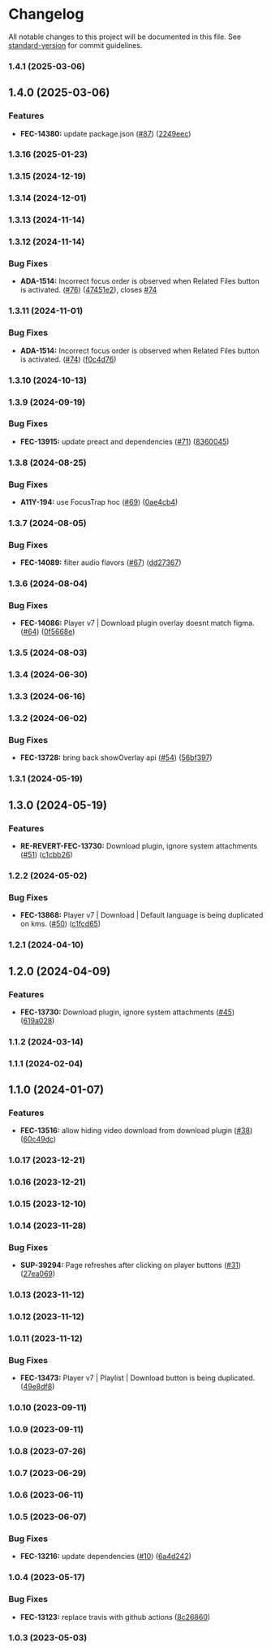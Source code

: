 # Changelog

All notable changes to this project will be documented in this file. See [standard-version](https://github.com/conventional-changelog/standard-version) for commit guidelines.

### 1.4.1 (2025-03-06)

## 1.4.0 (2025-03-06)


### Features

* **FEC-14380:** update package.json ([#87](https://github.com/kaltura/playkit-js-downloads/issues/87)) ([2249eec](https://github.com/kaltura/playkit-js-downloads/commit/2249eec268f8fbb451d66bb9822326bc8c97e395))

### 1.3.16 (2025-01-23)

### 1.3.15 (2024-12-19)

### 1.3.14 (2024-12-01)

### 1.3.13 (2024-11-14)

### 1.3.12 (2024-11-14)


### Bug Fixes

* **ADA-1514:** Incorrect focus order is observed when Related Files button is activated. ([#76](https://github.com/kaltura/playkit-js-downloads/issues/76)) ([47451e2](https://github.com/kaltura/playkit-js-downloads/commit/47451e22b17206ec9d1350dd17d123801b26f865)), closes [#74](https://github.com/kaltura/playkit-js-downloads/issues/74)

### 1.3.11 (2024-11-01)


### Bug Fixes

* **ADA-1514:** Incorrect focus order is observed when Related Files button is activated. ([#74](https://github.com/kaltura/playkit-js-downloads/issues/74)) ([f0c4d76](https://github.com/kaltura/playkit-js-downloads/commit/f0c4d765d3602fbc9ae5a911562aa3698e6fa947))

### 1.3.10 (2024-10-13)

### 1.3.9 (2024-09-19)


### Bug Fixes

* **FEC-13915:** update preact and dependencies ([#71](https://github.com/kaltura/playkit-js-downloads/issues/71)) ([8360045](https://github.com/kaltura/playkit-js-downloads/commit/83600453ec096469237e1663db28da454a5b1ee9))

### 1.3.8 (2024-08-25)


### Bug Fixes

* **A11Y-194:** use FocusTrap hoc ([#69](https://github.com/kaltura/playkit-js-downloads/issues/69)) ([0ae4cb4](https://github.com/kaltura/playkit-js-downloads/commit/0ae4cb4743c0161b04abb641847221277ec91685))

### 1.3.7 (2024-08-05)


### Bug Fixes

* **FEC-14089:** filter audio flavors ([#67](https://github.com/kaltura/playkit-js-downloads/issues/67)) ([dd27367](https://github.com/kaltura/playkit-js-downloads/commit/dd27367e935fd715aea4e6d921de73bc3646f380))

### 1.3.6 (2024-08-04)


### Bug Fixes

* **FEC-14086:** Player v7 | Download plugin overlay doesnt match figma. ([#64](https://github.com/kaltura/playkit-js-downloads/issues/64)) ([0f5668e](https://github.com/kaltura/playkit-js-downloads/commit/0f5668e4656508cb3c77e13b189bc39b12d947e1))

### 1.3.5 (2024-08-03)

### 1.3.4 (2024-06-30)

### 1.3.3 (2024-06-16)

### 1.3.2 (2024-06-02)


### Bug Fixes

* **FEC-13728:** bring back showOverlay api ([#54](https://github.com/kaltura/playkit-js-downloads/issues/54)) ([56bf397](https://github.com/kaltura/playkit-js-downloads/commit/56bf39774a3b88bd13542b7a532568542b109ec5))

### 1.3.1 (2024-05-19)

## 1.3.0 (2024-05-19)


### Features

* **RE-REVERT-FEC-13730:** Download plugin, ignore system attachments ([#51](https://github.com/kaltura/playkit-js-downloads/issues/51)) ([c1cbb26](https://github.com/kaltura/playkit-js-downloads/commit/c1cbb26e4e80e32a7aea3702c75115a6f9944ac5))

### 1.2.2 (2024-05-02)


### Bug Fixes

* **FEC-13868:** Player v7 | Download | Default language is being duplicated on kms. ([#50](https://github.com/kaltura/playkit-js-downloads/issues/50)) ([c1fcd65](https://github.com/kaltura/playkit-js-downloads/commit/c1fcd65f7e0fd38b85b134f897e72efc7c7c9b70))

### 1.2.1 (2024-04-10)

## 1.2.0 (2024-04-09)


### Features

* **FEC-13730:** Download plugin, ignore system attachments ([#45](https://github.com/kaltura/playkit-js-downloads/issues/45)) ([619a028](https://github.com/kaltura/playkit-js-downloads/commit/619a028e6cdd04a9b877c225bae100601e0b023b))

### 1.1.2 (2024-03-14)

### 1.1.1 (2024-02-04)

## 1.1.0 (2024-01-07)


### Features

* **FEC-13516:** allow hiding video download from download plugin ([#38](https://github.com/kaltura/playkit-js-downloads/issues/38)) ([60c49dc](https://github.com/kaltura/playkit-js-downloads/commit/60c49dc10e81182aa855e5c66d22295a879ae12b))

### 1.0.17 (2023-12-21)

### 1.0.16 (2023-12-21)

### 1.0.15 (2023-12-10)

### 1.0.14 (2023-11-28)


### Bug Fixes

* **SUP-39294:** Page refreshes after clicking on player buttons ([#31](https://github.com/kaltura/playkit-js-downloads/issues/31)) ([27ea069](https://github.com/kaltura/playkit-js-downloads/commit/27ea0698826ac32d4e9391836ce6bd3967e76e49))

### 1.0.13 (2023-11-12)

### 1.0.12 (2023-11-12)

### 1.0.11 (2023-11-12)


### Bug Fixes

* **FEC-13473:** Player v7 | Playlist | Download button is being duplicated. ([49e8df8](https://github.com/kaltura/playkit-js-downloads/commit/49e8df8bcb0b7ec02a3f72af47b5b3f665888c9d))

### 1.0.10 (2023-09-11)

### 1.0.9 (2023-09-11)

### 1.0.8 (2023-07-26)

### 1.0.7 (2023-06-29)

### 1.0.6 (2023-06-11)

### 1.0.5 (2023-06-07)


### Bug Fixes

* **FEC-13216:** update dependencies ([#10](https://github.com/kaltura/playkit-js-downloads/issues/10)) ([6a4d242](https://github.com/kaltura/playkit-js-downloads/commit/6a4d242f14b746d7dfe1dd4e2898b411c808d7c4))

### 1.0.4 (2023-05-17)


### Bug Fixes

* **FEC-13123:** replace travis with github actions ([8c26860](https://github.com/kaltura/playkit-js-downloads/commit/8c26860bf6f21c5eff926448f844fa63f1c55c5a))

### 1.0.3 (2023-05-03)
